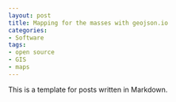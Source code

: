 ```yaml
---
layout: post
title: Mapping for the masses with geojson.io 
categories:
- Software 
tags:
- open source
- GIS
- maps
---
```

This is a template for posts written in Markdown.
